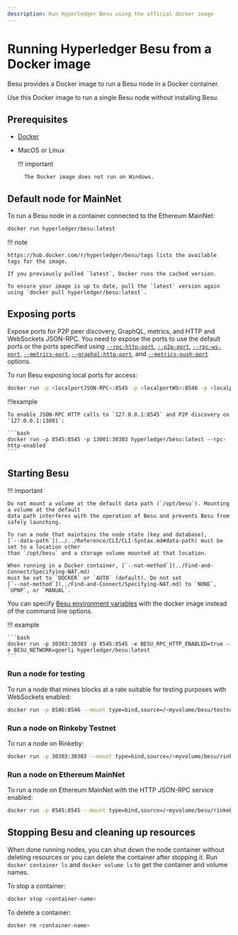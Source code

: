 ```yaml
---
description: Run Hyperledger Besu using the official docker image
---
```


# Running Hyperledger Besu from a Docker image

Besu provides a Docker image to run a Besu node in a Docker container.

Use this Docker image to run a single Besu node without installing Besu.

## Prerequisites

* [Docker](https://docs.docker.com/install/)

* MacOS or Linux

    !!! important

        The Docker image does not run on Windows.

## Default node for MainNet

To run a Besu node in a container connected to the Ethereum MainNet:

```bash tab="latest"
docker run hyperledger/besu:latest
```

!!! note

    https://hub.docker.com/r/hyperledger/besu/tags lists the available tags for the image.

    If you previously pulled `latest`, Docker runs the cached version.

    To ensure your image is up to date, pull the `latest` version again using `docker pull hyperledger/besu:latest`.

## Exposing ports

Expose ports for P2P peer discovery, GraphQL, metrics, and HTTP and WebSockets JSON-RPC. You need
to expose the ports to use the default ports or the ports specified using
[`--rpc-http-port`](../../Reference/CLI/CLI-Syntax.md#rpc-http-port),
[`--p2p-port`](../../Reference/CLI/CLI-Syntax.md#p2p-port),
[`--rpc-ws-port`](../../Reference/CLI/CLI-Syntax.md#rpc-ws-port),
[`--metrics-port`](../../Reference/CLI/CLI-Syntax.md#metrics-port),
[`--graphql-http-port`](../../Reference/CLI/CLI-Syntax.md#graphql-http-port), and
[`--metrics-push-port`](../../Reference/CLI/CLI-Syntax.md#metrics-push-port) options.

To run Besu exposing local ports for access:

```bash
docker run -p <localportJSON-RPC>:8545 -p <localportWS>:8546 -p <localportP2P>:30303 hyperledger/besu:latest --rpc-http-enabled --rpc-ws-enabled
```

!!!example

    To enable JSON-RPC HTTP calls to `127.0.0.1:8545` and P2P discovery on `127.0.0.1:13001`:

    ```bash
    docker run -p 8545:8545 -p 13001:30303 hyperledger/besu:latest --rpc-http-enabled
    ```

## Starting Besu

!!! important

    Do not mount a volume at the default data path (`/opt/besu`). Mounting a volume at the default
    data path interferes with the operation of Besu and prevents Besu from safely launching.

    To run a node that maintains the node state (key and database),
    [`--data-path`](../../Reference/CLI/CLI-Syntax.md#data-path) must be set to a location other
    than `/opt/besu` and a storage volume mounted at that location.

    When running in a Docker container, [`--nat-method`](../Find-and-Connect/Specifying-NAT.md)
    must be set to `DOCKER` or `AUTO` (default). Do not set
    [`--nat-method`](../Find-and-Connect/Specifying-NAT.md) to `NONE`, `UPNP`, or `MANUAL`.

You can specify
[Besu environment variables](../../Reference/CLI/CLI-Syntax.md#besu-environment-variables) with the
docker image instead of the command line options.

!!! example

    ```bash
    docker run -p 30303:30303 -p 8545:8545 -e BESU_RPC_HTTP_ENABLED=true -e BESU_NETWORK=goerli hyperledger/besu:latest
    ```

### Run a node for testing

To run a node that mines blocks at a rate suitable for testing purposes with WebSockets enabled:

```bash
docker run -p 8546:8546 --mount type=bind,source=/<myvolume/besu/testnode>,target=/var/lib/besu hyperledger/besu:latest --miner-enabled --miner-coinbase fe3b557e8fb62b89f4916b721be55ceb828dbd73 --rpc-ws-enabled --network=dev --data-path=/var/lib/besu
```

### Run a node on Rinkeby Testnet

To run a node on Rinkeby:

```bash
docker run -p 30303:30303 --mount type=bind,source=/<myvolume/besu/rinkeby>,target=/var/lib/besu hyperledger/besu:latest --network=rinkeby --data-path=/var/lib/besu
```

### Run a node on Ethereum MainNet

To run a node on Ethereum MainNet with the HTTP JSON-RPC service enabled:

```bash
docker run -p 8545:8545 --mount type=bind,source=/<myvolume/besu/rinkeby>,target=/var/lib/besu  -p 30303:30303 hyperledger/besu:latest --rpc-http-enabled --data-path=/var/lib/besu
```

## Stopping Besu and cleaning up resources

When done running nodes, you can shut down the node container without deleting resources or you can
delete the container after stopping it. Run `docker container ls` and `docker volume ls` to get the
container and volume names.

To stop a container:

```bash
docker stop <container-name>
```

To delete a container:

```bash
docker rm <container-name>
```
